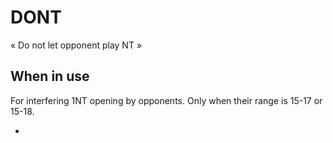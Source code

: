 # DONT

« Do not let opponent play NT »

## When in use

For interfering 1NT opening by opponents. Only when their range is 15-17 or 15-18.

- 

